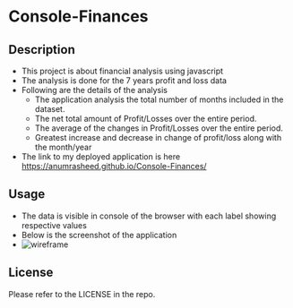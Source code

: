 # Console-Finances

## Description
-  This project is about financial analysis using javascript
-  The analysis is done for the 7 years profit and loss data
-  Following are the details of the analysis
   - The application analysis the total number of months included in the dataset.
   - The net total amount of Profit/Losses over the entire period.
   - The average of the changes in Profit/Losses over the entire period.
   - Greatest increase and decrease in change of profit/loss along with the month/year
-  The link to my deployed application is here
  https://anumrasheed.github.io/Console-Finances/

## Usage
-  The data is visible in console of the browser with each label showing respective values
-  Below is the screenshot of the application
-  ![wireframe](assets/images/bootstrap-portfolio-console-finances-screenshot.png)

## License

 Please refer to the LICENSE in the repo.

